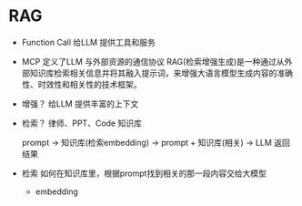 # RAG

- Function Call 给LLM 提供工具和服务
- MCP 定义了LLM 与外部资源的通信协议
RAG(检索增强生成)是一种通过从外部知识库检索相关信息并将其融入提示词，来增强大语言模型生成内容的准确性、时效性和相关性的技术框架。

- 增强？
  给LLM 提供丰富的上下文
- 检索？
  律师、PPT、Code 知识库

  prompt -> 知识库(检索embedding) -> prompt + 知识库(相关) -> LLM
  返回结果

- 检索
  如何在知识库里，根据prompt找到相关的那一段内容交给大模型

  - embedding